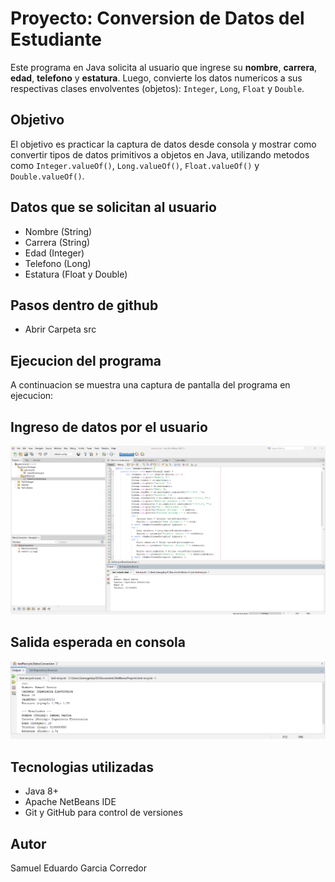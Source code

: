 # Proyecto: Conversion de Datos del Estudiante

Este programa en Java solicita al usuario que ingrese su **nombre**, **carrera**, **edad**, **telefono** y **estatura**. Luego, convierte los datos numericos a sus respectivas clases envolventes (objetos): `Integer`, `Long`, `Float` y `Double`.

## Objetivo

El objetivo es practicar la captura de datos desde consola y mostrar como convertir tipos de datos primitivos a objetos en Java, utilizando metodos como `Integer.valueOf()`, `Long.valueOf()`, `Float.valueOf()` y `Double.valueOf()`.

## Datos que se solicitan al usuario

- Nombre (String)
- Carrera (String)
- Edad (Integer)
- Telefono (Long)
- Estatura (Float y Double)

## Pasos dentro de github
- Abrir Carpeta src

## Ejecucion del programa

A continuacion se muestra una captura de pantalla del programa en ejecucion:

## Ingreso de datos por el usuario

![Evidencia](https://github.com/Samugalaxy2615/Datos-estudiante/blob/master/Ingreso%20datos%20-%20Running.png?raw=true)

## Salida esperada en consola

![evidencia](https://github.com/Samugalaxy2615/Datos-estudiante/blob/master/Output%20-%20Datos%20estudiante.png?raw=true)

## Tecnologias utilizadas

- Java 8+
- Apache NetBeans IDE
- Git y GitHub para control de versiones

## Autor

Samuel Eduardo Garcia Corredor


